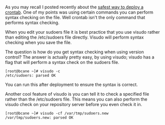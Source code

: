 
As you may recall I posted recently about the [safest way to deploy a crontab](http://bencane.com/2011/06/28/the-safest-way-to-deploy-a-crontab/). One of my points was using certain commands you can perform syntax checking on the file. Well crontab isn't the only command that performs syntax checking.

When you edit your sudoers file it is best practice that you use visudo rather than editing the /etc/sudoers file directly. Visudo will perform syntax checking when you save the file.

The question is how do you get syntax checking when using version control? The answer is actually pretty easy, by using visudo; visudo has a flag that will perform a syntax check on the sudoers file.

    [root@bcane ~]# visudo -c  
    /etc/sudoers: parsed OK

You can run this after deployment to ensure the syntax is correct.

Another cool feature of visudo is you can tell it to check a specified file rather than the /etc/sudoers file. This means you can also perform the visudo check on your repository server before you even check it in.

    [root@bcane ~]# visudo -cf /var/tmp/sudoers.new   
    /var/tmp/sudoers.new: parsed OK
